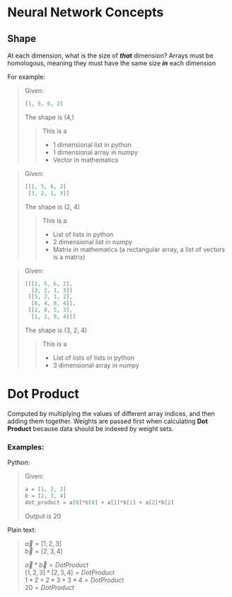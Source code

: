 # Neural Network Concepts

## Shape
At each dimension, what is the size of ***that*** dimension? Arrays must be homologous, meaning they must have the same size ***in*** each dimension

For example:
> Given:
> ```python
> [1, 5, 6, 2]
> ```
> The shape is (4,)
>> This is a
>> - 1 dimensional list in python
>> - 1 dimensional array in numpy
>> - Vector in mathematics

> Given:
> ```python
> [[1, 5, 6, 2]
>  [3, 2, 1, 3]]
> ```
> The shape is (2, 4)
>> This is a
>> - List of lists in python
>> - 2 dimensional list in numpy
>> - Matrix in mathematics (a rectangular array, a list of vectors is a matrix)

> Given:
> ```python
> [[[1, 5, 6, 2],
>   [3, 2, 1, 3]]
>  [[5, 2, 1, 2],
>   [6, 4, 8, 4]],
>  [[2, 8, 5, 3],
>   [1, 1, 9, 4]]]
> ```
> The shape is (3, 2, 4)
>> This is a
>> - List of lists of lists in python
>> - 3 dimensional array in numpy

# Dot Product
Computed by multiplying the values of different array indices, and then adding them together. Weights are passed first when calculating **Dot Product** because data should be indexed by weight sets.

### Examples:

Python:
> Given:
> ```python
> a = [1, 2, 3]
> b = [2, 3, 4]
> dot_product = a[0]*b[0] + a[1]*b[1] + a[2]*b[2]
> ```
> Output is 20

Plain text:
> $\vec{a} = [1,2,3]$ <br>
> $\vec{b} = [2,3,4]$ <br>
>
> $\vec{a} * \vec{b} = Dot Product$ <br>
> $[1,2,3] * [2,3,4] = Dot Product$ <br>
> $1*2 + 2*3 + 3*4 = Dot Product$ <br>
> $20 = Dot Product$